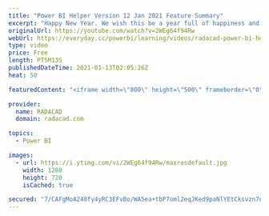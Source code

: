 ```yaml
---
title: "Power BI Helper Version 12 Jan 2021 Feature Summary"
excerpt: "Happy New Year. We wish this be a year full of happiness and joy for all of you. We are glad to let you know that version 12 of Power BI Helper is now available to download with the below new features;  Detecting the storage mode of tables (DirectQuery, Dual, Import) Detecting the connection mode of"
originalUrl: https://youtube.com/watch?v=2WEg64f94Rw
webUrl: https://everyday.cc/powerbi/learning/videos/radacad-power-bi-helper-version-12-jan-2021-feature-summary/
type: video
price: Free
length: PT5M13S
publishedDateTime: 2021-01-13T02:05:26Z
heat: 50

featuredContent: "<iframe width=\"800\" height=\"500\" frameborder=\"0\" src=\"https://www.youtube.com/embed/2WEg64f94Rw\" allow=\"accelerometer; autoplay; encrypted-media; gyroscope; picture-in-picture\" allowfullscreen></iframe>"

provider:
  name: RADACAD
  domain: radacad.com

topics:
  - Power BI

images:
  - url: https://i.ytimg.com/vi/2WEg64f94Rw/maxresdefault.jpg
    width: 1280
    height: 720
    isCached: true

secured: "7/CAFgMoA248fy4yRC3EFvBo/WA5ea+tbP7oml2eqJKed9paNlYEtCksvzn7nOfoOm7LgIsY2RXsutB/3+gy6F08/Wg6mq5jG8orUbktEfmIO7dCZThmNhrRi22YL/BHELPxvpQ6ay/jZq8FlM9pS0+EKfLtL/L7NS6KWLKS4D0WDw0Y6OvCR9JRZFR3ZiHK4iaMhE2ez8RZA0TCi6ie5Uvtn4fqNm7wAZYxkNkCUs5OuaQpl6s/yHKdynp7JPE33hpFx+O07o1P1oDaKzmE9sPXSf4r7hD1ixuJjYHBpQQOMzWG4TSRByaBRZd6+gy59g8HQbyZ+PjVtLiH8tgGdrhMBZRRt3WokHT21U8TMc+/R+pA385OKANv3MqkNEftjZflUxZacRgZ5ZNo6ZtKqoivdOxOLsHZYSCVH5gscIk=;NvQbixbzs0NJ3VMQqy6Iqg=="
---
```


